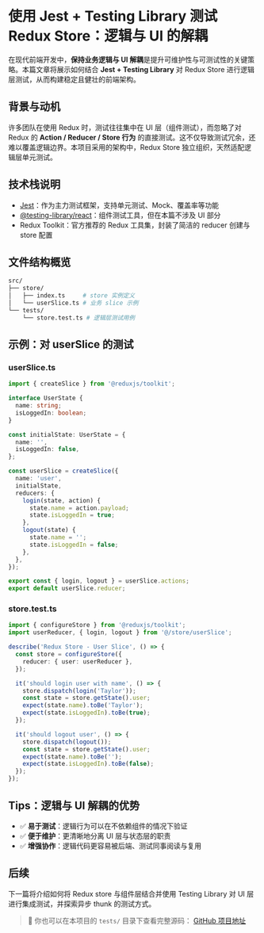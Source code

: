 # 使用 Jest + Testing Library 测试 Redux Store：逻辑与 UI 的解耦

在现代前端开发中，**保持业务逻辑与 UI 解耦**是提升可维护性与可测试性的关键策略。本篇文章将展示如何结合 **Jest + Testing Library** 对 Redux Store 进行逻辑层测试，从而构建稳定且健壮的前端架构。

## 背景与动机

许多团队在使用 Redux 时，测试往往集中在 UI 层（组件测试），而忽略了对 Redux 的 **Action / Reducer / Store 行为** 的直接测试。这不仅导致测试冗余，还难以覆盖逻辑边界。本项目采用的架构中，Redux Store 独立组织，天然适配逻辑层单元测试。

## 技术栈说明

* [Jest](https://jestjs.io/)：作为主力测试框架，支持单元测试、Mock、覆盖率等功能
* [@testing-library/react](https://testing-library.com/docs/react-testing-library/intro/)：组件测试工具，但在本篇不涉及 UI 部分
* Redux Toolkit：官方推荐的 Redux 工具集，封装了简洁的 reducer 创建与 store 配置

## 文件结构概览

```bash
src/
├── store/
│   ├── index.ts     # store 实例定义
│   └── userSlice.ts # 业务 slice 示例
└── tests/
    └── store.test.ts # 逻辑层测试用例
```

## 示例：对 userSlice 的测试

### userSlice.ts

```ts
import { createSlice } from '@reduxjs/toolkit';

interface UserState {
  name: string;
  isLoggedIn: boolean;
}

const initialState: UserState = {
  name: '',
  isLoggedIn: false,
};

const userSlice = createSlice({
  name: 'user',
  initialState,
  reducers: {
    login(state, action) {
      state.name = action.payload;
      state.isLoggedIn = true;
    },
    logout(state) {
      state.name = '';
      state.isLoggedIn = false;
    },
  },
});

export const { login, logout } = userSlice.actions;
export default userSlice.reducer;
```

### store.test.ts

```ts
import { configureStore } from '@reduxjs/toolkit';
import userReducer, { login, logout } from '@/store/userSlice';

describe('Redux Store - User Slice', () => {
  const store = configureStore({
    reducer: { user: userReducer },
  });

  it('should login user with name', () => {
    store.dispatch(login('Taylor'));
    const state = store.getState().user;
    expect(state.name).toBe('Taylor');
    expect(state.isLoggedIn).toBe(true);
  });

  it('should logout user', () => {
    store.dispatch(logout());
    const state = store.getState().user;
    expect(state.name).toBe('');
    expect(state.isLoggedIn).toBe(false);
  });
});
```

## Tips：逻辑与 UI 解耦的优势

* ✅ **易于测试**：逻辑行为可以在不依赖组件的情况下验证
* ✅ **便于维护**：更清晰地分离 UI 层与状态层的职责
* ✅ **增强协作**：逻辑代码更容易被后端、测试同事阅读与复用

## 后续

下一篇将介绍如何将 Redux store 与组件层结合并使用 Testing Library 对 UI 层进行集成测试，并探索异步 thunk 的测试方式。

> 📌 你也可以在本项目的 `tests/` 目录下查看完整源码： [GitHub 项目地址](https://github.com/taylor111111/my-nextjs-demo)
